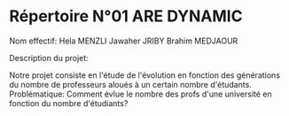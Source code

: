 # Répertoire N°01 ARE DYNAMIC
Nom effectif:
Hela MENZLI
Jawaher JRIBY
Brahim MEDJAOUR

Description du projet:

Notre projet consiste en l'étude de l'évolution en fonction des générations du nombre de professeurs aloués à un certain nombre d'étudants.
Problématique:
Comment évlue le nombre des profs d'une université en fonction du nombre d'étudiants? 

